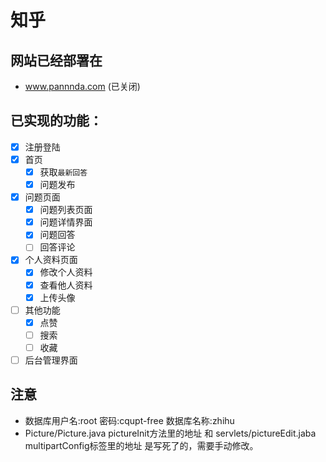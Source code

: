 # 知乎

## 网站已经部署在 
- www.pannnda.com (已关闭)

## 已实现的功能：
- [x] 注册登陆
- [x] 首页
    - [x] 获取` 最新回答 `
    - [x] 问题发布
- [x] 问题页面
    - [x] 问题列表页面
    - [x] 问题详情界面
    - [x] 问题回答
    - [ ] 回答评论
- [x] 个人资料页面
    - [x] 修改个人资料
    - [x] 查看他人资料
    - [x] 上传头像
- [ ] 其他功能
    - [x] 点赞
    - [ ] 搜索
    - [ ] 收藏 
- [ ] 后台管理界面

## 注意
- 数据库用户名:root 密码:cqupt-free 数据库名称:zhihu
- Picture/Picture.java pictureInit方法里的地址 和 servlets/pictureEdit.jaba multipartConfig标签里的地址 是写死了的，需要手动修改。
